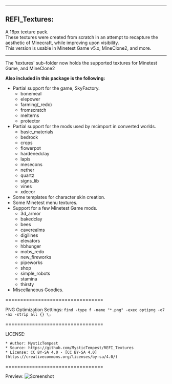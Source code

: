 ------------------------------
REFI_Textures:
------------------------------

A 16px texture pack.  
These textures were created from scratch in an attempt to recapture the aesthetic of Minecraft, while improving upon visibility.  
This version is usable in Minetest Game v5.x, MineClone2, and more.


------------------------------

The 'textures' sub-folder now holds the supported textures for Minetest Game, and MineClone2  



**Also included in this package is the following:**
*	Partial support for the game, SkyFactory.  
    * bonemeal  
    * elepower  
    * farming(_redo)  
    * fromscratch  
    * melterns  
    * protector  
*	Partial support for the mods used by mcimport in converted worlds.  
    * basic_materials  
    * bedrock  
    * crops  
    * flowerpot  
    * hardenedclay  
    * lapis  
    * mesecons  
    * nether  
    * quartz  
    * signs_lib  
    * vines  
    * xdecor
*	Some templates for character skin creation.
*	Some Minetest menu textures.
*	Support for a few Minetest Game mods.  
    * 3d_armor  
    * bakedclay  
    * bees  
    * caverealms  
    * digilines  
    * elevators  
    * hbhunger  
    * mobs_redo  
    * new_fireworks  
    * pipeworks  
    * shop  
    * simple_robots  
    * stamina  
    * thirsty
*	Miscellaneous Goodies.

=================================

PNG Optimization Settings:
```find -type f -name "*.png" -exec optipng -o7 -nx -strip all {} \;```

=================================

LICENSE:

    * Author: MysticTempest
    * Source: https://github.com/MysticTempest/REFI_Textures
    * License: CC BY-SA 4.0 - [CC BY-SA 4.0](https://creativecommons.org/licenses/by-sa/4.0/)

=================================


Preview:
![Screenshot](screenshot.png)

